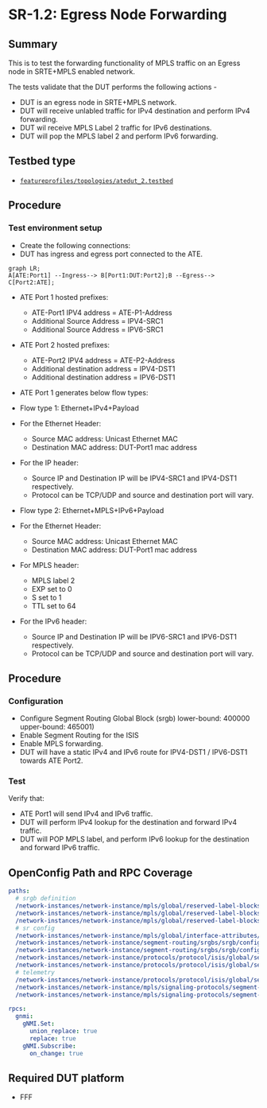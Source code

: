 # SR-1.2: Egress Node Forwarding

## Summary

This is to test the forwarding functionality of MPLS traffic on an Egress node 
in SRTE+MPLS enabled network.

The tests validate that the DUT performs the following actions -

 - DUT is an egress node in SRTE+MPLS network.
 - DUT will receive unlabled traffic for IPv4 destination and perform IPv4 forwarding.
 - DUT wil receive MPLS Label 2 traffic for IPv6 destinations.
 - DUT will pop the MPLS label 2 and perform IPv6 forwarding.


## Testbed type

* [`featureprofiles/topologies/atedut_2.testbed`](https://github.com/openconfig/featureprofiles/blob/main/topologies/atedut_2.testbed)

## Procedure

### Test environment setup

* Create the following connections:
* DUT has ingress and egress port connected to the ATE.
  
```mermaid
graph LR; 
A[ATE:Port1] --Ingress--> B[Port1:DUT:Port2];B --Egress--> C[Port2:ATE];
```

* ATE Port 1 hosted prefixes:
  
  * ATE-Port1 IPV4 address = ATE-P1-Address
  * Additional Source Address = IPV4-SRC1
  * Additional Source Address = IPV6-SRC1

* ATE Port 2 hosted prefixes:
  
  * ATE-Port2 IPV4 address = ATE-P2-Address
  * Additional destination address = IPV4-DST1
  * Additional destination address = IPV6-DST1

*  ATE Port 1 generates below flow types:
 
 * Flow type 1:  Ethernet+IPv4+Payload
  * For the Ethernet Header:
     * Source MAC address: Unicast Ethernet MAC
     * Destination MAC address: DUT-Port1 mac address
   * For the IP header:
     * Source IP and Destination IP will be IPV4-SRC1 and IPV4-DST1 respectively.
     * Protocol can be TCP/UDP and source and destination port will vary.

 * Flow type 2:  Ethernet+MPLS+IPv6+Payload
  * For the Ethernet Header:
     * Source MAC address: Unicast Ethernet MAC
     * Destination MAC address: DUT-Port1 mac address
  * For MPLS header:
     * MPLS label 2
     * EXP set to 0
     * S set to 1
     * TTL set to 64  
  * For the IPv6 header:
     * Source IP and Destination IP will be IPV6-SRC1 and IPV6-DST1 respectively.
     * Protocol can be TCP/UDP and source and destination port will vary.
## Procedure

### Configuration
                              
*   Configure Segment Routing Global Block (srgb) lower-bound: 400000 upper-bound: 465001)
*   Enable Segment Routing for the ISIS
*   Enable MPLS forwarding.
*   DUT will have a static IPv4 and IPv6 route for IPV4-DST1 / IPV6-DST1 towards ATE Port2.

### Test 

Verify that:

*  ATE Port1 will send IPv4 and IPv6 traffic.
*  DUT will perform IPv4 lookup for the destination and forward IPv4 traffic.
*  DUT will POP MPLS label, and perform IPv6 lookup for the destination and forward IPv6 traffic.

## OpenConfig Path and RPC Coverage

```yaml
paths:
  # srgb definition
  /network-instances/network-instance/mpls/global/reserved-label-blocks/reserved-label-block/config/local-id:
  /network-instances/network-instance/mpls/global/reserved-label-blocks/reserved-label-block/config/lower-bound:
  /network-instances/network-instance/mpls/global/reserved-label-blocks/reserved-label-block/config/upper-bound:
  # sr config
  /network-instances/network-instance/mpls/global/interface-attributes/interface/config/mpls-enabled:
  /network-instances/network-instance/segment-routing/srgbs/srgb/config/local-id:
  /network-instances/network-instance/segment-routing/srgbs/srgb/config/mpls-label-blocks:
  /network-instances/network-instance/protocols/protocol/isis/global/segment-routing/config/enabled:
  /network-instances/network-instance/protocols/protocol/isis/global/segment-routing/config/srgb:
  # telemetry
  /network-instances/network-instance/protocols/protocol/isis/global/segment-routing/state/enabled:
  /network-instances/network-instance/mpls/signaling-protocols/segment-routing/aggregate-sid-counters/aggregate-sid-counter/state/in-pkts:
  /network-instances/network-instance/mpls/signaling-protocols/segment-routing/aggregate-sid-counters/aggregate-sid-counter/state/out-pkts:

rpcs:
  gnmi:
    gNMI.Set:
      union_replace: true
      replace: true
    gNMI.Subscribe:
      on_change: true
```
## Required DUT platform

* FFF
